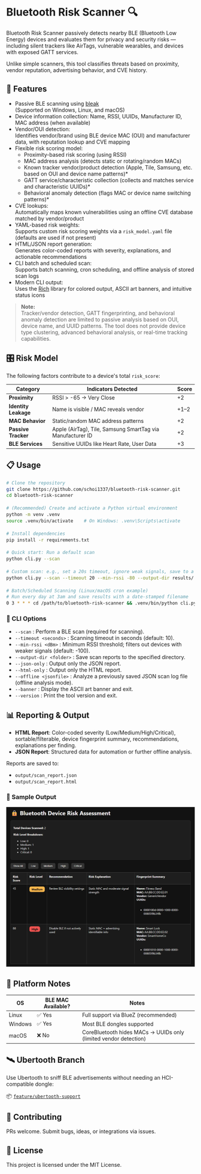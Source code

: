 # Bluetooth Risk Scanner 🔍

Bluetooth Risk Scanner passively detects nearby BLE (Bluetooth Low Energy) devices and evaluates them for privacy and security risks — including silent trackers like AirTags, vulnerable wearables, and devices with exposed GATT services.

Unlike simple scanners, this tool classifies threats based on proximity, vendor reputation, advertising behavior, and CVE history.

## 🚀 Features

- Passive BLE scanning using [bleak](https://github.com/hbldh/bleak)  
  (Supported on Windows, Linux, and macOS)
- Device information collection: Name, RSSI, UUIDs, Manufacturer ID, MAC address (when available)
- Vendor/OUI detection:  
  Identifies vendor/brand using BLE device MAC (OUI) and manufacturer data, with reputation lookup and CVE mapping
- Flexible risk scoring model:  
  - Proximity-based risk scoring (using RSSI)
  - MAC address analysis (detects static or rotating/random MACs)
  - Known tracker vendor/product detection (Apple, Tile, Samsung, etc. based on OUI and device name patterns)\*
  - GATT service/characteristic collection (collects and matches service and characteristic UUIDs)\*
  - Behavioral anomaly detection (flags MAC or device name switching patterns)\*
- CVE lookups:  
  Automatically maps known vulnerabilities using an offline CVE database matched by vendor/product
- YAML-based risk weights:  
  Supports custom risk scoring weights via a `risk_model.yaml` file (defaults are used if not present)
- HTML/JSON report generation:  
  Generates color-coded reports with severity, explanations, and actionable recommendations
- CLI batch and scheduled scan:  
  Supports batch scanning, cron scheduling, and offline analysis of stored scan logs
- Modern CLI output:  
  Uses the [Rich](https://github.com/Textualize/rich) library for colored output, ASCII art banners, and intuitive status icons

> **Note:**  
Tracker/vendor detection, GATT fingerprinting, and behavioral anomaly detection are limited to passive analysis based on OUI, device name, and UUID patterns. The tool does not provide device type clustering, advanced behavioral analysis, or real-time tracking capabilities.


## 🎛️ Risk Model

The following factors contribute to a device's total `risk_score`:

| Category         | Indicators Detected                                         | Score |
|------------------|-------------------------------------------------------------|-------|
| **Proximity**     | RSSI > -65 → Very Close                                     | +2    |
| **Identity Leakage** | Name is visible / MAC reveals vendor                      | +1–2  |
| **MAC Behavior**   | Static/random MAC address patterns                         | +2    |
| **Passive Tracker** | Apple (AirTag), Tile, Samsung SmartTag via Manufacturer ID | +2    |
| **BLE Services**    | Sensitive UUIDs like Heart Rate, User Data                | +3    |

## 📋 Usage

```bash
# Clone the repository
git clone https://github.com/schoi1337/bluetooth-risk-scanner.git
cd bluetooth-risk-scanner

# (Recommended) Create and activate a Python virtual environment
python -m venv .venv
source .venv/bin/activate    # On Windows: .venv\Scripts\activate

# Install dependencies
pip install -r requirements.txt

# Quick start: Run a default scan
python cli.py --scan

# Custom scan: e.g., set a 20s timeout, ignore weak signals, save to a results folder
python cli.py --scan --timeout 20 --min-rssi -80 --output-dir results/

# Batch/Scheduled Scanning (Linux/macOS cron example)
# Run every day at 3am and save results with a date-stamped filename
0 3 * * * cd /path/to/bluetooth-risk-scanner && .venv/bin/python cli.py --scan --output-dir /path/to/reports/$(date +\%F)
```

### 🔣 CLI Options

- `--scan` : Perform a BLE scan (required for scanning).
- `--timeout <seconds>` : Scanning timeout in seconds (default: 10).
- `--min-rssi <dBm>` : Minimum RSSI threshold; filters out devices with weaker signals (default: -100).
- `--output-dir <folder>` : Save scan reports to the specified directory.
- `--json-only` : Output only the JSON report.
- `--html-only` : Output only the HTML report.
- `--offline <jsonfile>` : Analyze a previously saved JSON scan log file (offline analysis mode).
- `--banner` : Display the ASCII art banner and exit.
- `--version` : Print the tool version and exit.

## 📊 Reporting & Output
- **HTML Report**: Color-coded severity (Low/Medium/High/Critical), sortable/filterable, device fingerprint summary, recommendations, explanations per finding.
- **JSON Report**: Structured data for automation or further offline analysis.

Reports are saved to:
- `output/scan_report.json`
- `output/scan_report.html` 

### 📸 Sample Output

![Sample HTML Report](docs/report.png)


## 🧪 Platform Notes

| OS        | BLE MAC Available? | Notes                                                  |
|-----------|---------------------|---------------------------------------------------------|
| Linux     | ✅ Yes              | Full support via BlueZ (recommended)                   |
| Windows   | ✅ Yes              | Most BLE dongles supported                             |
| macOS     | ❌ No               | CoreBluetooth hides MACs → UUIDs only (limited vendor detection) |

## 🛰️ Ubertooth Branch

Use Ubertooth to sniff BLE advertisements without needing an HCI-compatible dongle:

📦 [`feature/ubertooth-support`](https://github.com/schoi1337/bluetooth-risk-scanner/tree/feature/ubertooth-support)

## 🤝 Contributing

PRs welcome. Submit bugs, ideas, or integrations via issues.

## 📄 License

This project is licensed under the MIT License.
